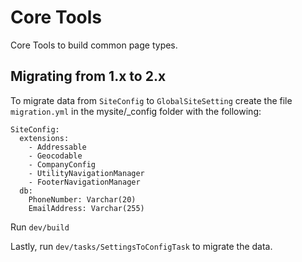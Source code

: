 # Core Tools

Core Tools to build common page types.

## Migrating from 1.x to 2.x

To migrate data from `SiteConfig` to `GlobalSiteSetting` create the file `migration.yml` in the mysite/_config folder with the following:

```
SiteConfig:
  extensions:
	- Addressable
	- Geocodable
	- CompanyConfig
	- UtilityNavigationManager
	- FooterNavigationManager
  db:
	PhoneNumber: Varchar(20)
	EmailAddress: Varchar(255)
```

Run `dev/build`

Lastly, run `dev/tasks/SettingsToConfigTask` to migrate the data.